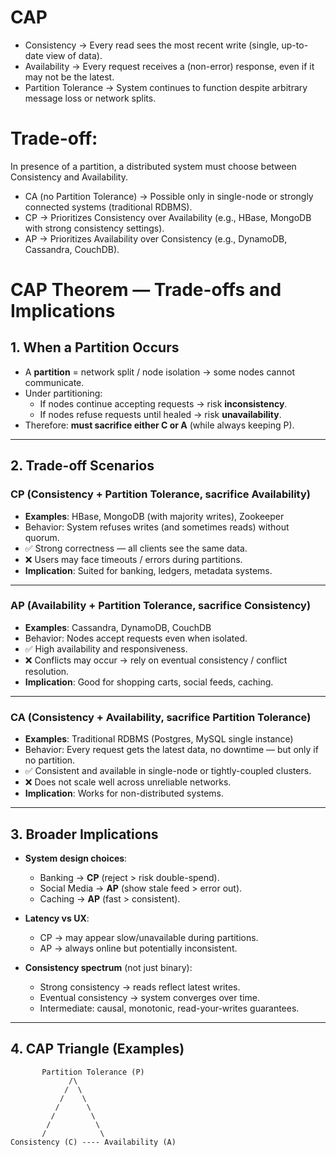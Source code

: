# CAP

- Consistency → Every read sees the most recent write (single, up-to-date view of data).
- Availability → Every request receives a (non-error) response, even if it may not be the latest.
- Partition Tolerance → System continues to function despite arbitrary message loss or network splits.

# Trade-off: 
In presence of a partition, a distributed system must choose between Consistency and Availability.

- CA (no Partition Tolerance) → Possible only in single-node or strongly connected systems (traditional RDBMS).
- CP → Prioritizes Consistency over Availability (e.g., HBase, MongoDB with strong consistency settings).
- AP → Prioritizes Availability over Consistency (e.g., DynamoDB, Cassandra, CouchDB).

# CAP Theorem — Trade-offs and Implications

## 1. When a Partition Occurs
- A **partition** = network split / node isolation → some nodes cannot communicate.
- Under partitioning:
  - If nodes continue accepting requests → risk **inconsistency**.
  - If nodes refuse requests until healed → risk **unavailability**.
- Therefore: **must sacrifice either C or A** (while always keeping P).

---
## 2. Trade-off Scenarios

### CP (Consistency + Partition Tolerance, sacrifice Availability)
- **Examples**: HBase, MongoDB (with majority writes), Zookeeper
- Behavior: System refuses writes (and sometimes reads) without quorum.
- ✅ Strong correctness — all clients see the same data.
- ❌ Users may face timeouts / errors during partitions.
- **Implication**: Suited for banking, ledgers, metadata systems.

---
### AP (Availability + Partition Tolerance, sacrifice Consistency)
- **Examples**: Cassandra, DynamoDB, CouchDB
- Behavior: Nodes accept requests even when isolated.
- ✅ High availability and responsiveness.
- ❌ Conflicts may occur → rely on eventual consistency / conflict resolution.
- **Implication**: Good for shopping carts, social feeds, caching.
---
### CA (Consistency + Availability, sacrifice Partition Tolerance)
- **Examples**: Traditional RDBMS (Postgres, MySQL single instance)
- Behavior: Every request gets the latest data, no downtime — but only if no partition.
- ✅ Consistent and available in single-node or tightly-coupled clusters.
- ❌ Does not scale well across unreliable networks.
- **Implication**: Works for non-distributed systems.

---
## 3. Broader Implications

- **System design choices**:
  - Banking → **CP** (reject > risk double-spend).
  - Social Media → **AP** (show stale feed > error out).
  - Caching → **AP** (fast > consistent).
  
- **Latency vs UX**:
  - CP → may appear slow/unavailable during partitions.
  - AP → always online but potentially inconsistent.

- **Consistency spectrum** (not just binary):
  - Strong consistency → reads reflect latest writes.
  - Eventual consistency → system converges over time.
  - Intermediate: causal, monotonic, read-your-writes guarantees.

---

## 4. CAP Triangle (Examples)

```
       Partition Tolerance (P)
             /\
            /  \
           /    \
          /      \
         /        \
        /          \
       /            \
Consistency (C) ---- Availability (A)

```